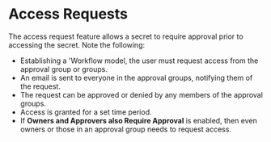 [title]: # "Access Requests"
[tags]: # "Access Requests"
[priority]: # "1000"

# Access Requests

The access request feature allows a secret to require approval prior to accessing the secret. Note the following:

- Establishing a 'Workflow model, the user must request access from the approval group or groups.
- An email is sent to everyone in the approval groups, notifying them of the request.
- The request can be approved or denied by any members of the approval groups.
- Access is granted for a set time period.
- If **Owners and Approvers also Require Approval** is enabled, then even owners or those in an approval group needs to request access.

